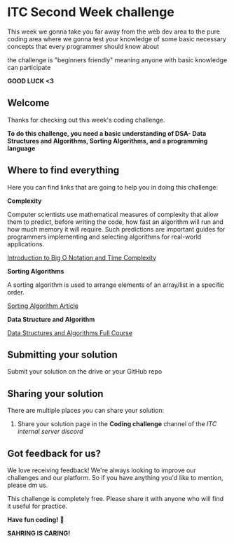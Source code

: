# ITC Second Week challenge

This week we gonna take you far away from the web dev area to the pure coding area where we gonna test your knowledge of some basic necessary concepts that every programmer should know about 

the challenge is "beginners friendly" meaning anyone with basic knowledge can participate 

**GOOD LUCK <3**

## Welcome

Thanks for checking out this week's coding challenge.

**To do this challenge, you need a basic understanding of DSA- Data Structures and Algorithms, Sorting Algorithms, and a programming language**


## Where to find everything

Here you can find links that are going to help you in doing this challenge:

**Complexity**

Computer scientists use mathematical measures of complexity that allow them to predict, before writing the code, how fast an algorithm will run and how much memory it will require. Such predictions are important guides for programmers implementing and selecting algorithms for real-world applications.

[Introduction to Big O Notation and Time Complexity](https://www.youtube.com/watch?v=D6xkbGLQesk)

**Sorting Algorithms**

A sorting algorithm is used to arrange elements of an array/list in a specific order. 

[Sorting Algorithm Article](https://www.programiz.com/dsa/sorting-algorithm)

**Data Structure and Algorithm**

[Data Structures and Algorithms Full Course](https://www.youtube.com/watch?v=CBYHwZcbD-s&t=4s)

## Submitting your solution

Submit your solution on the drive or your GitHub repo 

## Sharing your solution

There are multiple places you can share your solution:

1. Share your solution page in the **Coding challenge** channel of the *ITC internal server discord*


## Got feedback for us?

We love receiving feedback! We're always looking to improve our challenges and our platform. So if you have anything you'd like to mention, please dm us.

This challenge is completely free. Please share it with anyone who will find it useful for practice.

**Have fun coding!** 🚀

**SAHRING IS CARING!** 


